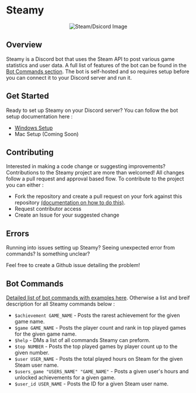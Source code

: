 # Steamy

<p align="center">
  <img src= https://user-images.githubusercontent.com/14614633/151686740-e5824db3-89a0-4300-9c7e-1607a7fabfe4.jpg alt="Steam/Dsicord Image"/>
</p>


## Overview
Steamy is a Discord bot that uses the Steam API to post various game statistics and user data.  A full list of features of the bot can be found in the [Bot Commands section](#bot-commands). The bot is self-hosted and so requires setup before you can connect it to your Discord server and run it.  

## Get Started  
Ready to set up Steamy on your Discord server?  You can follow the bot setup documentation here :
* [Windows Setup](https://github.com/JDGiardino/Steamy/wiki/Bot-Setup-(Windows))
* Mac Setup (Coming Soon)

## Contributing
Interested in making a code change or suggesting improvements?  Contributions to the Steamy project are more than welcomed!  All changes follow a pull request and approval based flow.  To contribute to the project you can either :
* Fork the repository and create a pull request on your fork against this repository [(documentation on how to do this)](https://kbroman.org/github_tutorial/pages/fork.html).
* Request contributor access 
* Create an Issue for your suggested change

## Errors
Running into issues setting up Steamy?  Seeing unexpected error from commands?  Is something unclear?  

Feel free to create a Github issue detailing the problem!


## Bot Commands
[Detailed list of bot commands with examples here](https://github.com/JDGiardino/Steamy/wiki/Bot-Commands). Otherwise a list and breif description for all Steamy commands below :
- `$achievement GAME_NAME` - Posts the rarest achievement for the given game name.
- `$game GAME_NAME` - Posts the player count and rank in top played games for the given game name.
- `$help` - DMs a list of all commands Steamy can preform. 
- `$top NUMBER` - Posts the top played games by player count up to the given number.
- `$user USER_NAME` - Posts the total played hours on Steam for the given Steam user name.
- `$users_game "USERS_NAME" "GAME_NAME"` - Posts a given user's hours and unlocked achievements for a given game.
- `$user_id USER_NAME` - Posts the ID for a given Steam user name.
